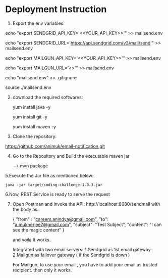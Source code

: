 Deployment Instruction
=============================

1. Export the env variables:

echo "export SENDGRID_API_KEY='<<YOUR_API_KEY>>'" >> mailsend.env

echo "export SENDGRID_URL='https://api.sendgrid.com/v3/mail/send'" >> mailsend.env

echo "export MAILGUN_API_KEY='<<YOUR_API_KEY>>'" >> mailsend.env

echo "export MAILGUN_URL='<<MAILGUN URL HERE>>'" >> mailsend.env

echo "mailsend.env" >> .gitignore

source ./mailsend.env

2. download the required softwares:

   yum install java -y
   
   yum install git -y
   
   yum install maven -y

3. Clone the repository:

https://github.com/animuk/email-notification.git
	
4. Go to the Repository and Build the executable maven jar

	--> mvn package
	
5.Execute the Jar file as mentioned below:

	java -jar target/coding-challenge-1.0.3.jar
	
6.Now, REST Service is ready to serve the request

7. Open Postman and invoke the API: http://localhost:8080/sendmail with the body as:

   {
	"from" : "careers.anindya@gmail.com",
	"to": "a.mukherjee7@gmail.com",
	"subject": "Test Subject",
	"content": "I can see the magic content"
   }
   
   and voila.It works.
   
   Integrated with two email servers:
   1.Sendgrid as 1st email gateway
   2.Mailgun as failover gateway ( if the Sendgrid is down )
   
   For Mailgun, to use your email , you have to add your email as trusted recipient. then only it works.
   
   
	
